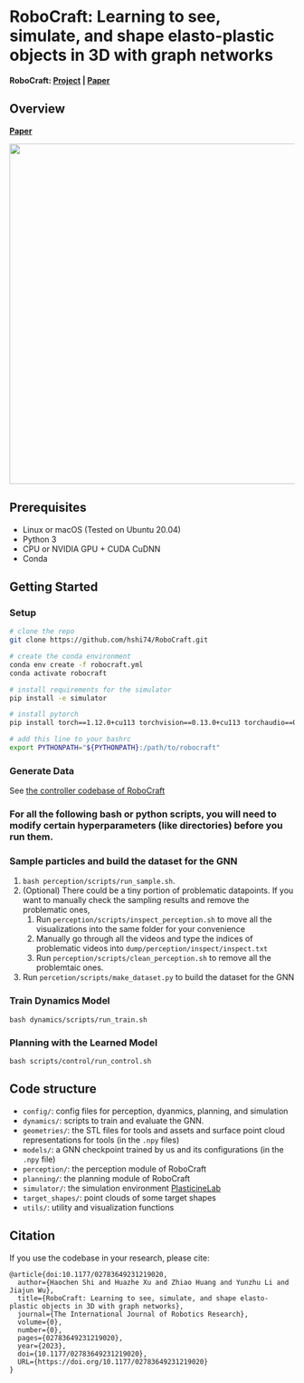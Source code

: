 # RoboCraft: Learning to see, simulate, and shape elasto-plastic objects in 3D with graph networks

**RoboCraft: [Project](https://sites.google.com/view/robocraftplasticine/home) |  [Paper]()**

## Overview

**[Paper](https://doi.org/10.1177/02783649231219020)**

<img src="images/robocraft3d.gif" width="600">

## Prerequisites
- Linux or macOS (Tested on Ubuntu 20.04)
- Python 3
- CPU or NVIDIA GPU + CUDA CuDNN
- Conda

## Getting Started

### Setup
```bash
# clone the repo
git clone https://github.com/hshi74/RoboCraft.git

# create the conda environment
conda env create -f robocraft.yml
conda activate robocraft

# install requirements for the simulator
pip install -e simulator

# install pytorch
pip install torch==1.12.0+cu113 torchvision==0.13.0+cu113 torchaudio==0.12.0 --extra-index-url https://download.pytorch.org/whl/cu113

# add this line to your bashrc
export PYTHONPATH="${PYTHONPATH}:/path/to/robocraft"
```

### Generate Data
See [the controller codebase of RoboCraft](https://github.com/hshi74/deformable_ros)

### For all the following bash or python scripts, you will need to modify certain hyperparameters (like directories) before you run them.

### Sample particles and build the dataset for the GNN
1. `bash perception/scripts/run_sample.sh`.
1. (Optional) There could be a tiny portion of problematic datapoints. If you want to manually check the sampling results and remove the problematic ones, 
    1. Run `perception/scripts/inspect_perception.sh` to move all the visualizations into the same folder for your convenience
    1. Manually go through all the videos and type the indices of problematic videos into `dump/perception/inspect/inspect.txt`
    1. Run `perception/scripts/clean_perception.sh` to remove all the problemtaic ones.
1. Run `percetion/scripts/make_dataset.py` to build the dataset for the GNN

### Train Dynamics Model
`bash dynamics/scripts/run_train.sh`

### Planning with the Learned Model
`bash scripts/control/run_control.sh`

## Code structure
- `config/`: config files for perception, dyanmics, planning, and simulation
- `dynamics/`: scripts to train and evaluate the GNN.
- `geometries/`: the STL files for tools and assets and surface point cloud representations for tools (in the `.npy` files)
- `models/`: a GNN checkpoint trained by us and its configurations (in the `.npy` file)
- `perception/`: the perception module of RoboCraft
- `planning/`: the planning module of RoboCraft
- `simulator/`: the simulation environment [PlasticineLab](https://github.com/hzaskywalker/PlasticineLab)
- `target_shapes/`: point clouds of some target shapes
- `utils/`: utility and visualization functions

## Citation
If you use the codebase in your research, please cite:
```
@article{doi:10.1177/02783649231219020,
  author={Haochen Shi and Huazhe Xu and Zhiao Huang and Yunzhu Li and Jiajun Wu},
  title={RoboCraft: Learning to see, simulate, and shape elasto-plastic objects in 3D with graph networks},
  journal={The International Journal of Robotics Research},
  volume={0},
  number={0},
  pages={02783649231219020},
  year={2023},
  doi={10.1177/02783649231219020},
  URL={https://doi.org/10.1177/02783649231219020}
}
```
